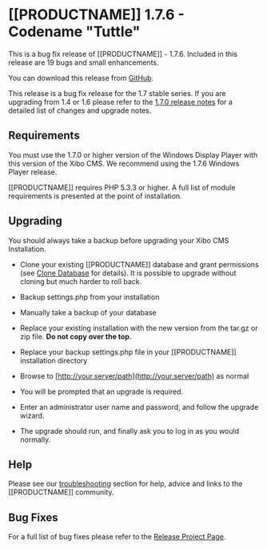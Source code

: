 <!--toc=getting_started-->
# [[PRODUCTNAME]] 1.7.6 - Codename "Tuttle"

This is a bug fix release of [[PRODUCTNAME]] - 1.7.6. Included in this release are 19 bugs and small enhancements.

You can download this release from [GitHub](https://github.com/xibosignage/xibo-cms/releases/tag/1.7.6).

This release is a bug fix release for the 1.7 stable series. If you are upgrading from 1.4 or 1.6 please refer to 
the [1.7.0 release notes](release_notes_1.7.0.html) for a detailed list of changes and upgrade notes.

## Requirements
You must use the 1.7.0 or higher version of the Windows Display Player with this version of the Xibo CMS. We recommend 
using the 1.7.6 Windows Player release. 

[[PRODUCTNAME]] requires PHP 5.3.3 or higher. A full list of module requirements is presented at the point of installation.

## Upgrading
You should always take a backup before upgrading your Xibo CMS Installation.

*   Clone your existing [[PRODUCTNAME]] database and grant permissions 
(see [Clone Database](release_notes_clonedb.html "Clone Database") for details). It is possible to upgrade without 
cloning but much harder to roll back.

*   Backup settings.php from your installation
*   Manually take a backup of your database
*   Replace your existing installation with the new version from the tar.gz or zip file. **Do not copy over the top.**
*   Replace your backup settings.php file in your [[PRODUCTNAME]] installation directory
*   Browse to [http://your.server/path](http://your.server/path) as normal
*   You will be prompted that an upgrade is required.
*   Enter an administrator user name and password, and follow the upgrade wizard.
*   The upgrade should run, and finally ask you to log in as you would normally.


## Help
Please see our [troubleshooting](troubleshooting.html) section for help, advice and links to the [[PRODUCTNAME]] community.

## Bug Fixes
For a full list of bug fixes please refer to 
the [Release Project Page](https://github.com/xibosignage/xibo/issues?q=milestone%3A1.7.6+is%3Aclosed).